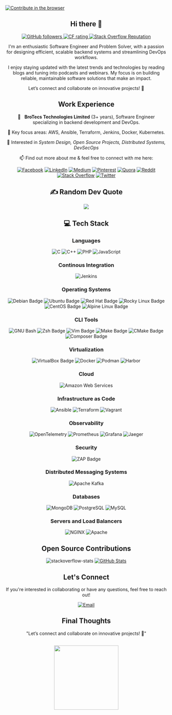 

[![Contribute in the browser](https://gitpod.io/button/open-in-gitpod.svg)](https://gitpod.io/#https://github.com/samnoonabrar/samnoonabrar)

<h2 align="center"> Hi there 👋 <br/></h2> 
<div align="center">


<p align="center">
  <a href="https://github.com/samnoonabrar" >
    <img alt="GitHub followers" src="https://img.shields.io/github/followers/samnoonabrar?label=Github%20followers">
  </a> 


 <a href="https://codeforces.com/profile/samnoon">
    <img src="https://raw.githubusercontent.com/samnoonabrar/codeforces-stats/main/output/rating.svg" alt="CF rating" />
  </a>
  
 

 
  <a href="https://stackoverflow.com/users/8188682/samnoon">
    <img alt="Stack Overflow Reputation" src="https://img.shields.io/stackexchange/stackoverflow/r/8188682?color=orange&label=reputation&logo=stackoverflow">
  </a>	


  </p>

I'm an enthusiastic Software Engineer and Problem Solver, with a passion for designing efficient, scalable backend systems and streamlining DevOps workflows.

I enjoy staying updated with the latest trends and technologies by reading blogs and tuning into podcasts and webinars. My focus is on building reliable, maintainable software solutions that make an impact.

Let’s connect and collaborate on innovative projects! 🚀

## Work Experience
  :office: &nbsp; **BroTecs Technologies Limited** (3+ years), Software Engineer specializing in backend development and DevOps.

  :seedling: Key focus areas: AWS, Ansible, Terraform, Jenkins, Docker, Kubernetes.

 📖 Interested in *System Design, Open Source Projects, Distributed Systems, DevSecOps*

 📫 Find out more about me & feel free to connect with me here:


[![Facebook](https://img.shields.io/badge/Facebook-%231877F2.svg?logo=Facebook&logoColor=white)](https://facebook.com/samnoon.abrar) [![LinkedIn](https://img.shields.io/badge/LinkedIn-%230077B5.svg?logo=linkedin&logoColor=white)](https://linkedin.com/in/samnoon) [![Medium](https://img.shields.io/badge/Medium-12100E?logo=medium&logoColor=white)](https://medium.com/@samnoonabrar) [![Pinterest](https://img.shields.io/badge/Pinterest-%23E60023.svg?logo=Pinterest&logoColor=white)](https://pinterest.com/samnoonabrar) [![Quora](https://img.shields.io/badge/Quora-%23B92B27.svg?logo=Quora&logoColor=white)](https://quora.com/profile/Samnoon-Abrar) [![Reddit](https://img.shields.io/badge/Reddit-%23FF4500.svg?logo=Reddit&logoColor=white)](https://reddit.com/user/samnoonabrar) [![Stack Overflow](https://img.shields.io/badge/-Stackoverflow-FE7A16?logo=stack-overflow&logoColor=white)](https://stackoverflow.com/users/8188682) [![Twitter](https://img.shields.io/badge/Twitter-%231DA1F2.svg?logo=Twitter&logoColor=white)](https://twitter.com/samnoonabrar) 



















<h2 align="center">
✍️ Random Dev Quote
</h2>

![](https://quotes-github-readme.vercel.app/api?type=horizontal&theme=gruvbox)













<h2 align="center">
💻 Tech Stack
</h2>

	
### Languages

![C](https://img.shields.io/badge/-C-00599C?logo=C&logoColor=white&style=flat)
![C++](https://img.shields.io/badge/-C%2B%2B-00599C?logo=C%2B%2B&logoColor=white&style=flat)
![PHP](https://img.shields.io/badge/-PHP-777BB4?logo=PHP&logoColor=white&style=flat)
![JavaScript](https://img.shields.io/badge/-JavaScript-F7DF1E?logo=Javascript&logoColor=black&style=flat)


### Continous Integration

![Jenkins](https://img.shields.io/badge/Jenkins-D24939?logo=jenkins&logoColor=fff&style=flat)

### Operating Systems

![Debian Badge](https://img.shields.io/badge/Debian-A81D33?logo=debian&logoColor=fff&style=flat)
![Ubuntu Badge](https://img.shields.io/badge/Ubuntu-E95420?logo=ubuntu&logoColor=fff&style=flat)
![Red Hat Badge](https://img.shields.io/badge/Red%20Hat-E00?logo=redhat&logoColor=fff&style=flat)
![Rocky Linux Badge](https://img.shields.io/badge/Rocky%20Linux-10B981?logo=rockylinux&logoColor=fff&style=flat)
![CentOS Badge](https://img.shields.io/badge/CentOS-262577?logo=centos&logoColor=fff&style=flat)
![Alpine Linux Badge](https://img.shields.io/badge/Alpine%20Linux-0D597F?logo=alpinelinux&logoColor=fff&style=flat)


### CLI Tools

![GNU Bash](https://img.shields.io/badge/GNU%20Bash-4EAA25?logo=gnubash&logoColor=fff&style=flat) 
![Zsh Badge](https://img.shields.io/badge/Zsh-F15A24?logo=zsh&logoColor=fff&style=flat)
![Vim Badge](https://img.shields.io/badge/Vim-019733?logo=vim&logoColor=fff&style=flat) 
![Make Badge](https://img.shields.io/badge/Make-6D00CC?logo=make&logoColor=fff&style=flat)
![CMake Badge](https://img.shields.io/badge/CMake-064F8C?logo=cmake&logoColor=fff&style=flat)
![Composer Badge](https://img.shields.io/badge/Composer-885630?logo=composer&logoColor=fff&style=flat)



### Virtualization

![VirtualBox Badge](https://img.shields.io/badge/VirtualBox-2F61B4?logo=virtualbox&logoColor=fff&style=flat)
![Docker](https://img.shields.io/badge/Docker-2496ED?logo=docker&logoColor=fff&style=flat)
![Podman](https://img.shields.io/badge/Podman-892CA0?logo=podman&logoColor=fff&style=flat)
![Harbor](https://img.shields.io/badge/Harbor-60B932?logo=harbor&logoColor=fff&style=flat)

### Cloud 
![Amazon Web Services](https://img.shields.io/badge/Amazon%20Web%20Services-232F3E?logo=amazonwebservices&logoColor=fff&style=flat)


### Infrastructure as Code
![Ansible](https://img.shields.io/badge/Ansible-E00?logo=ansible&logoColor=fff&style=flat)
![Terraform](https://img.shields.io/badge/Terraform-%23623CE4.svg?style=flat-square&logo=Terraform&logoColor=white)
![Vagrant](https://img.shields.io/badge/Vagrant-%231563FF.svg?style=flat-square&logo=Vagrant&logoColor=white)

### Observability 

![OpenTelemetry](https://img.shields.io/badge/OpenTelemetry%20Collector-000?logo=opentelemetry&logoColor=fff&style=flat)
![Prometheus](https://img.shields.io/badge/Prometheus-000000?style=flat&logo=Prometheus&labelColor=000000)
![Grafana](https://img.shields.io/badge/Grafana-black?style=flat&logo=Grafana)
![Jaeger](https://img.shields.io/badge/Jaeger-66CFE3?logo=jaeger&logoColor=fff&style=flat)

### Security

![ZAP Badge](https://img.shields.io/badge/ZAP-00549E?logo=zap&logoColor=fff&style=flat)

### Distributed Messaging Systems

![Apache Kafka](https://img.shields.io/badge/Apache%20Kafka-231F20?logo=apachekafka&logoColor=fff&style=flat)

### Databases

![MongoDB](https://img.shields.io/badge/MongoDB-47A248?logo=mongodb&logoColor=fff&style=flat)
![PostgreSQL](https://img.shields.io/badge/PostgreSQL-4169E1?logo=postgresql&logoColor=fff&style=flat)
![MySQL](https://img.shields.io/badge/-MySQL-4479A1?logo=Mysql&logoColor=white&style=flat)

### Servers and Load Balancers

![NGINX](https://img.shields.io/badge/NGINX-009639?logo=nginx&logoColor=fff&style=flat)
![Apache](https://img.shields.io/badge/Apache%20HTTP-D22128?logo=apache&logoColor=fff&style=flat)







## Open Source Contributions





![stackoverflow-stats](https://github-stackoverflow-readme.vercel.app/?userId=8188682)
[![GitHub Stats](https://github-readme-stats.vercel.app/api?username=samnoonabrar&show_icons=true)](https://github.com/anuraghazra/github-readme-stats)



## Let's Connect
If you're interested in collaborating or have any questions, feel free to reach out!


[![Email](https://img.shields.io/badge/Send%20Me%20%20A%20Email-D14836?style=for-the-badge&logo=email&logoColor=white)](mailto:samnoonabrar@gmail.com)

## Final Thoughts
"Let’s connect and collaborate on innovative projects! 🚀"

<h2 align="center">
  <img align='center' src="https://github.com/samnoonabrar/samnoonabrar/blob/main/portal-3.gif" width='200'>
</h2>

</div>

